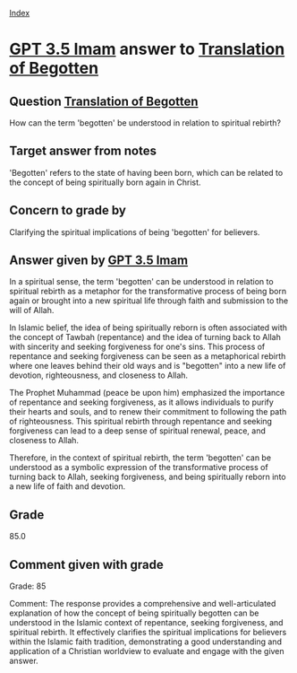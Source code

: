
[Index](../../index.md)
# [GPT 3.5 Imam](../../answering_models/GPT_3.5_Imam.md) answer to [Translation of Begotten](../../questions/Translation_of_Begotten.md)

## Question [Translation of Begotten](../../questions/Translation_of_Begotten.md)
How can the term 'begotten' be understood in relation to spiritual rebirth?

## Target answer from notes
'Begotten' refers to the state of having been born, which can be related to the concept of being spiritually born again in Christ.

## Concern to grade by
Clarifying the spiritual implications of being 'begotten' for believers.

## Answer given by [GPT 3.5 Imam](../../answering_models/GPT_3.5_Imam.md)
In a spiritual sense, the term 'begotten' can be understood in relation to spiritual rebirth as a metaphor for the transformative process of being born again or brought into a new spiritual life through faith and submission to the will of Allah.

In Islamic belief, the idea of being spiritually reborn is often associated with the concept of Tawbah (repentance) and the idea of turning back to Allah with sincerity and seeking forgiveness for one's sins. This process of repentance and seeking forgiveness can be seen as a metaphorical rebirth where one leaves behind their old ways and is "begotten" into a new life of devotion, righteousness, and closeness to Allah.

The Prophet Muhammad (peace be upon him) emphasized the importance of repentance and seeking forgiveness, as it allows individuals to purify their hearts and souls, and to renew their commitment to following the path of righteousness. This spiritual rebirth through repentance and seeking forgiveness can lead to a deep sense of spiritual renewal, peace, and closeness to Allah.

Therefore, in the context of spiritual rebirth, the term 'begotten' can be understood as a symbolic expression of the transformative process of turning back to Allah, seeking forgiveness, and being spiritually reborn into a new life of faith and devotion.

## Grade
85.0

## Comment given with grade
Grade: 85

Comment: The response provides a comprehensive and well-articulated explanation of how the concept of being spiritually begotten can be understood in the Islamic context of repentance, seeking forgiveness, and spiritual rebirth. It effectively clarifies the spiritual implications for believers within the Islamic faith tradition, demonstrating a good understanding and application of a Christian worldview to evaluate and engage with the given answer.
